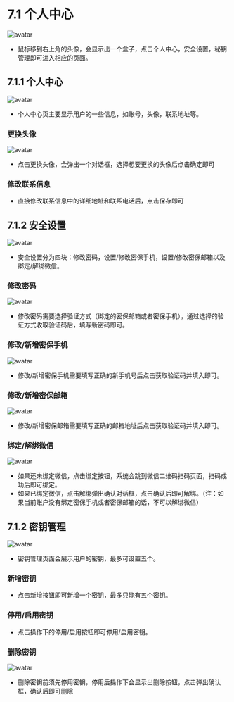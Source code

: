# 7.1 个人中心
![avatar](/images/userEnter.jpg)
* 鼠标移到右上角的头像，会显示出一个盒子，点击个人中心，安全设置，秘钥管理即可进入相应的页面。

## 7.1.1  个人中心
![avatar](/images/userCenter.jpg)
* 个人中心页主要显示用户的一些信息，如账号，头像，联系地址等。

### 更换头像
![avatar](/images/changeAvatar.jpg)
* 点击更换头像，会弹出一个对话框，选择想要更换的头像后点击确定即可

### 修改联系信息
* 直接修改联系信息中的详细地址和联系电话后，点击保存即可

## 7.1.2 安全设置
![avatar](/images/safetySetting.jpg)
* 安全设置分为四块：修改密码，设置/修改密保手机，设置/修改密保邮箱以及绑定/解绑微信。

### 修改密码
![avatar](/images/changePass.jpg)
* 修改密码需要选择验证方式（绑定的密保邮箱或者密保手机），通过选择的验证方式收取验证码后，填写新密码即可。

### 修改/新增密保手机
![avatar](/images/changePhone.jpg)
* 修改/新增密保手机需要填写正确的新手机号后点击获取验证码并填入即可。

### 修改/新增密保邮箱
![avatar](/images/changeEmail.jpg)
* 修改/新增密保邮箱需要填写正确的邮箱地址后点击获取验证码并填入即可。
### 绑定/解绑微信
![avatar](/images/linkWechat.jpg)
* 如果还未绑定微信，点击绑定按钮，系统会跳到微信二维码扫码页面，扫码成功后即可绑定。
* 如果已绑定微信，点击解绑弹出确认对话框，点击确认后即可解绑。（注：如果当前账户没有绑定密保手机或者密保邮箱的话，不可以解绑微信）

## 7.1.2 密钥管理
![avatar](/images/accessKey.jpg)
* 密钥管理页面会展示用户的密钥，最多可设置五个。

### 新增密钥
* 点击新增按钮即可新增一个密钥，最多只能有五个密钥。

### 停用/启用密钥
* 点击操作下的停用/启用按钮即可停用/启用密钥。

### 删除密钥
![avatar](/images/accessKeyDelete.jpg)
* 删除密钥前须先停用密钥，停用后操作下会显示出删除按钮，点击弹出确认框，确认后即可删除
